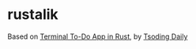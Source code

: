 # rustalik

Based on [Terminal To-Do App in Rust](https://www.youtube.com/watch?v=tR6p7ZC7RaU), by [Tsoding Daily](https://www.youtube.com/channel/UCrqM0Ym_NbK1fqeQG2VIohg)
